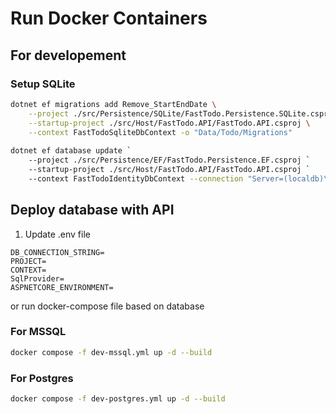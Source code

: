 # Run Docker Containers

## For developement
### Setup SQLite
```bash
dotnet ef migrations add Remove_StartEndDate \
    --project ./src/Persistence/SQLite/FastTodo.Persistence.SQLite.csproj \
    --startup-project ./src/Host/FastTodo.API/FastTodo.API.csproj \
    --context FastTodoSqliteDbContext -o "Data/Todo/Migrations"
  
dotnet ef database update `
    --project ./src/Persistence/EF/FastTodo.Persistence.EF.csproj `
    --startup-project ./src/Host/FastTodo.API/FastTodo.API.csproj `
    --context FastTodoIdentityDbContext --connection "Server=(localdb)\MSSQLLocalDB;Database=FastTodoIdentity;User Id=SA;Password=123456;Encrypt=True;TrustServerCertificate=true;Persist Security Info=False"
```

## Deploy database with API
1. Update .env file
```env
DB_CONNECTION_STRING=
PROJECT=
CONTEXT=
SqlProvider=
ASPNETCORE_ENVIRONMENT=
```
or run docker-compose file based on database
### For MSSQL
```bash
docker compose -f dev-mssql.yml up -d --build
```

### For Postgres
```bash
docker compose -f dev-postgres.yml up -d --build
```
